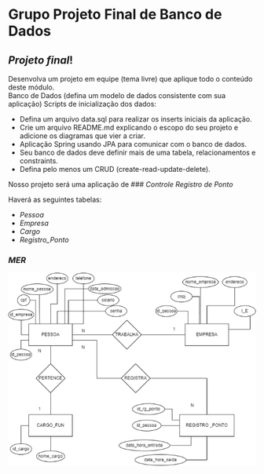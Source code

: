 # Grupo Projeto Final de Banco de Dados

## *Projeto final*!  
Desenvolva um projeto em equipe (tema livre) que aplique todo o conteúdo deste módulo.  
Banco de Dados (defina um modelo de dados consistente com sua aplicação) Scripts de inicialização dos dados:  
* Defina um arquivo data.sql para realizar os inserts iniciais da aplicação.  
* Crie um arquivo README.md explicando o escopo do seu projeto e adicione os diagramas que vier a criar.  
* Aplicação Spring usando JPA para comunicar com o banco de dados.  
* Seu banco de dados deve definir mais de uma tabela, relacionamentos e constraints.  
* Defina pelo menos um CRUD (create-read-update-delete).  



Nosso projeto será uma aplicação de ### *Controle Registro de Ponto*  

Haverá as seguintes tabelas:  
* _Pessoa_
* _Empresa_
* _Cargo_
* _Registro_Ponto_

### *MER*
![MRE](img/MER_Projeto.png)